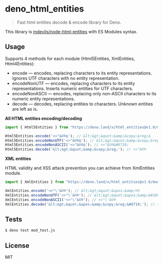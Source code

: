 # deno_html_entities

> Fast html entities decode & encode library for Deno.

This library is [mdevils/node-html-entities](https://github.com/mdevils/node-html-entities) with ES Modules syntax.

## Usage
Supports 4 methods for each module (Html5Entities, XmlEntities, Html4Entities):

* encode — encodes, replacing characters to its entity representations. Ignores UTF characters with no entity representation.
* encodeNonUTF — encodes, replacing characters to its entity representations. Inserts numeric entities for UTF characters.
* encodeNonASCII — encodes, replacing only non-ASCII characters to its numeric entity representations.
* decode — decodes, replacing entities to characters. Unknown entities are left as is.

**All HTML entities encoding/decoding**

```javascript
import { Html5Entities } from "https://deno.land/x/html_entities@v1.0/mod.ts";

Html5Entities.encode('<>"&©®∆'); // &lt;&gt;&quot;&amp;&copy;&reg;∆
Html5Entities.encodeNonUTF('<>"&©®∆'); // &lt;&gt;&quot;&amp;&copy;&reg;&#8710;
Html5Entities.encodeNonASCII('<>"&©®∆'); // <>"&©®&#8710;
Html5Entities.decode('&lt;&gt;&quot;&amp;&copy;&reg;'); // <>"&©®
```

**XML entities**

HTML validity and XSS attack prevention you can achieve from XmlEntities module.

```js
import { XmlEntities } from "https://deno.land/x/html_entities@v1.0/mod.ts";

XmlEntities.encode('<>"\'&©®'); // &lt;&gt;&quot;&apos;&amp;©®
XmlEntities.encodeNonUTF('<>"\'&©®'); // &lt;&gt;&quot;&apos;&amp;&#169;&#174;
XmlEntities.encodeNonASCII('<>"\'&©®'); // <>"\'&©®
XmlEntities.decode('&lt;&gt;&quot;&apos;&amp;&copy;&reg;&#8710;'); // <>"'&&copy;&reg;∆
```

## Tests
```sh
$ deno test mod_test.js
```

## License

MIT
